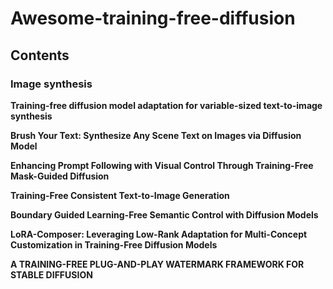 # Awesome-training-free-diffusion

## Contents

### Image synthesis

**Training-free diffusion model adaptation for variable-sized text-to-image synthesis**

[Paper]: https://proceedings.neurips.cc/paper_files/paper/2023/file/e0378e0c642b1d292fcb224e8d5a39b3-Paper-Conference.pdf

**Brush Your Text: Synthesize Any Scene Text on Images via Diffusion Model** 

[Github:]: https://github.com/ecnuljzhang/brush-your-text
[Paper]: https://ojs.aaai.org/index.php/AAAI/article/view/28550/29069

**Enhancing Prompt Following with Visual Control Through Training-Free Mask-Guided Diffusion**

[Paper]: https://arxiv.org/pdf/2404.14768

**Training-Free Consistent Text-to-Image Generation**

[Github]: https://consistory-paper.github.io/
[Paper]: https://arxiv.org/abs/2402.03286

**Boundary Guided Learning-Free Semantic Control with Diffusion Models**

[Github]: https://l-yezhu.github.io/BoundaryDiffusion/
[Paper]: https://proceedings.neurips.cc/paper_files/paper/2023/file/f737da5ea0e122870fad209509f87d5b-Paper-Conference.pdf

**LoRA-Composer: Leveraging Low-Rank Adaptation for Multi-Concept Customization in Training-Free Diffusion Models** 

[Github]: https://github.com/Young98CN/LoRA_Composer
[Paper]: https://arxiv.org/pdf/2403.11627

**A TRAINING-FREE PLUG-AND-PLAY WATERMARK FRAMEWORK FOR STABLE DIFFUSION**

[Paper]: https://arxiv.org/pdf/2404.05607

